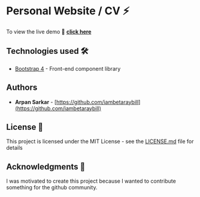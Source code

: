 # Personal Website / CV ⚡️

To view the live demo 🚀 **[click here](https://iambetaraybill.github.io/Arpan/)**

## Technologies used 🛠️
- [Bootstrap 4](https://getbootstrap.com/docs/4.3/getting-started/introduction/) - Front-end component library

## Authors

- **Arpan Sarkar** - [https://github.com/iambetaraybill](https://github.com/iambetaraybill)

## License 📄

This project is licensed under the MIT License - see the [LICENSE.md](LICENSE.md) file for details

## Acknowledgments 🎁

I was motivated to create this project because I wanted to contribute something for the github community.
